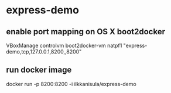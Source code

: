 # express-demo

## enable port mapping on OS X boot2docker
VBoxManage controlvm boot2docker-vm natpf1 "express-demo,tcp,127.0.0.1,8200,,8200"

## run docker image
docker run -p 8200:8200 -i ilkkanisula/express-demo


